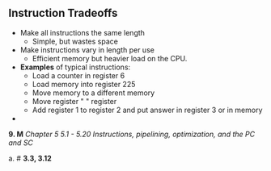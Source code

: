 ## Instruction Tradeoffs
- Make all instructions the same length
	- Simple, but wastes space
- Make instructions vary in length per use
	- Efficient memory but heavier load on the CPU.
- **Examples** of typical instructions:
	- Load a counter in register 6
	- Load memory into register 225
	- Move memory to a different memory
	- Move register " " register
	- Add register 1 to register 2 and put answer in register 3 or in memory
- 






**9. M** _Chapter 5 5.1 - 5.20 Instructions, pipelining, optimization, and the PC and SC_

a. # **3.3, 3.12**
